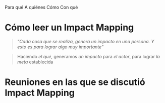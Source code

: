 Para qué
A quiénes
Cómo
Con qué

# Cómo leer un Impact Mapping

> _"Cada cosa que se realiza, genera un impacto en una persona. Y esto es para lograr algo muy importante"_

> Haciendo _el qué_, generamos _un impacto_ para _el actor_, para lograr _la meta_ establecida

# Reuniones en las que se discutió Impact Mapping

